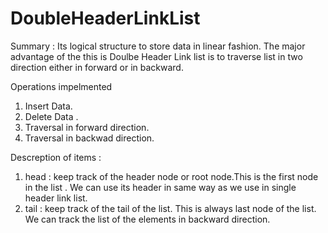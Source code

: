 # DoubleHeaderLinkList

Summary : Its logical structure to store data in linear fashion. The major advantage of the this is Doulbe Header Link list is to traverse list in two direction either in forward or in backward.

Operations impelmented

1. Insert Data.
2. Delete Data .
3. Traversal in forward direction.
4. Traversal in backwad direction.


Descreption of items :

1. head : keep track of the header node or root node.This is the first node in the list . We can use its header in same way as we use in single header link list.
2. tail : keep track of the tail of the list. This is always last node of the list. We can track the list of the elements in backward direction.

